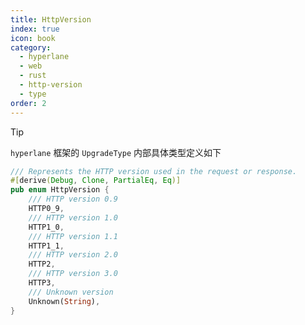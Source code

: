 ```yaml
---
title: HttpVersion
index: true
icon: book
category:
  - hyperlane
  - web
  - rust
  - http-version
  - type
order: 2
---
```


<Share colorful />

> [!tip]
>
> `hyperlane` 框架的 `UpgradeType` 内部具体类型定义如下

```rust
/// Represents the HTTP version used in the request or response.
#[derive(Debug, Clone, PartialEq, Eq)]
pub enum HttpVersion {
    /// HTTP version 0.9
    HTTP0_9,
    /// HTTP version 1.0
    HTTP1_0,
    /// HTTP version 1.1
    HTTP1_1,
    /// HTTP version 2.0
    HTTP2,
    /// HTTP version 3.0
    HTTP3,
    /// Unknown version
    Unknown(String),
}
```

<Bottom />
